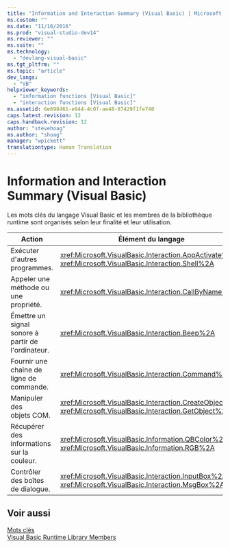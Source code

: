 ```yaml
---
title: "Information and Interaction Summary (Visual Basic) | Microsoft Docs"
ms.custom: ""
ms.date: "11/16/2016"
ms.prod: "visual-studio-dev14"
ms.reviewer: ""
ms.suite: ""
ms.technology: 
  - "devlang-visual-basic"
ms.tgt_pltfrm: ""
ms.topic: "article"
dev_langs: 
  - "VB"
helpviewer_keywords: 
  - "information functions [Visual Basic]"
  - "interaction functions [Visual Basic]"
ms.assetid: 6e698461-e944-4c0f-ae48-87429f1fe740
caps.latest.revision: 12
caps.handback.revision: 12
author: "stevehoag"
ms.author: "shoag"
manager: "wpickett"
translationtype: Human Translation
---
```

# Information and Interaction Summary (Visual Basic)
Les mots clés du langage Visual Basic et les membres de la bibliothèque runtime sont organisés selon leur finalité et leur utilisation.  
  
|Action|Élément du langage|  
|------------|------------------------|  
|Exécuter d'autres programmes.|<xref:Microsoft.VisualBasic.Interaction.AppActivate%2A>, <xref:Microsoft.VisualBasic.Interaction.Shell%2A>|  
|Appeler une méthode ou une propriété.|<xref:Microsoft.VisualBasic.Interaction.CallByName%2A>|  
|Émettre un signal sonore à partir de l'ordinateur.|<xref:Microsoft.VisualBasic.Interaction.Beep%2A>|  
|Fournir une chaîne de ligne de commande.|<xref:Microsoft.VisualBasic.Interaction.Command%2A>|  
|Manipuler des objets COM.|<xref:Microsoft.VisualBasic.Interaction.CreateObject%2A>, <xref:Microsoft.VisualBasic.Interaction.GetObject%2A>|  
|Récupérer des informations sur la couleur.|<xref:Microsoft.VisualBasic.Information.QBColor%2A>, <xref:Microsoft.VisualBasic.Information.RGB%2A>|  
|Contrôler des boîtes de dialogue.|<xref:Microsoft.VisualBasic.Interaction.InputBox%2A>, <xref:Microsoft.VisualBasic.Interaction.MsgBox%2A>|  
  
## Voir aussi  
 [Mots clés](../../../visual-basic/language-reference/keywords/index.md)   
 [Visual Basic Runtime Library Members](../../../visual-basic/language-reference/runtime-library-members.md)
